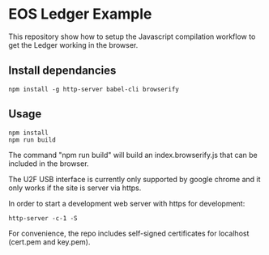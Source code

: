 # EOS Ledger Example

This repository show how to setup the Javascript compilation workflow to get the Ledger working in the browser. 

## Install dependancies

    npm install -g http-server babel-cli browserify

## Usage

    npm install
    npm run build

The command "npm run build" will build an index.browserify.js that can be included in the browser.

The U2F USB interface is currently only supported by google chrome and it only works if the site is server via https.

In order to start a development web server with https for development:

    http-server -c-1 -S

For convenience, the repo includes self-signed certificates for localhost (cert.pem and key.pem).
